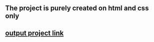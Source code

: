 ## The project is purely created on html and css only
## [output project link](https://fsjs-creditcard.netlify.app/)
